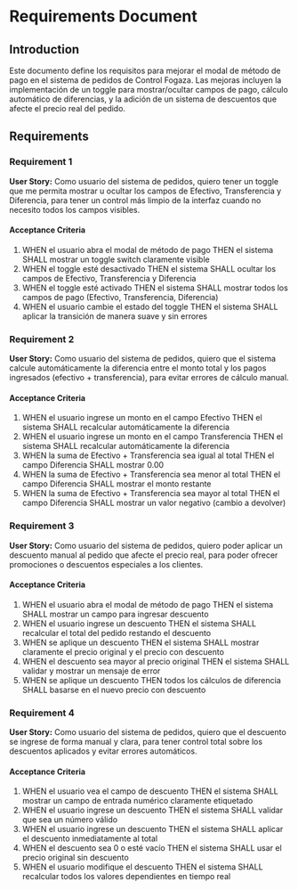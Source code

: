# Requirements Document

## Introduction

Este documento define los requisitos para mejorar el modal de método de pago en el sistema de pedidos de Control Fogaza. Las mejoras incluyen la implementación de un toggle para mostrar/ocultar campos de pago, cálculo automático de diferencias, y la adición de un sistema de descuentos que afecte el precio real del pedido.

## Requirements

### Requirement 1

**User Story:** Como usuario del sistema de pedidos, quiero tener un toggle que me permita mostrar u ocultar los campos de Efectivo, Transferencia y Diferencia, para tener un control más limpio de la interfaz cuando no necesito todos los campos visibles.

#### Acceptance Criteria

1. WHEN el usuario abra el modal de método de pago THEN el sistema SHALL mostrar un toggle switch claramente visible
2. WHEN el toggle esté desactivado THEN el sistema SHALL ocultar los campos de Efectivo, Transferencia y Diferencia
3. WHEN el toggle esté activado THEN el sistema SHALL mostrar todos los campos de pago (Efectivo, Transferencia, Diferencia)
4. WHEN el usuario cambie el estado del toggle THEN el sistema SHALL aplicar la transición de manera suave y sin errores

### Requirement 2

**User Story:** Como usuario del sistema de pedidos, quiero que el sistema calcule automáticamente la diferencia entre el monto total y los pagos ingresados (efectivo + transferencia), para evitar errores de cálculo manual.

#### Acceptance Criteria

1. WHEN el usuario ingrese un monto en el campo Efectivo THEN el sistema SHALL recalcular automáticamente la diferencia
2. WHEN el usuario ingrese un monto en el campo Transferencia THEN el sistema SHALL recalcular automáticamente la diferencia
3. WHEN la suma de Efectivo + Transferencia sea igual al total THEN el campo Diferencia SHALL mostrar 0.00
4. WHEN la suma de Efectivo + Transferencia sea menor al total THEN el campo Diferencia SHALL mostrar el monto restante
5. WHEN la suma de Efectivo + Transferencia sea mayor al total THEN el campo Diferencia SHALL mostrar un valor negativo (cambio a devolver)

### Requirement 3

**User Story:** Como usuario del sistema de pedidos, quiero poder aplicar un descuento manual al pedido que afecte el precio real, para poder ofrecer promociones o descuentos especiales a los clientes.

#### Acceptance Criteria

1. WHEN el usuario abra el modal de método de pago THEN el sistema SHALL mostrar un campo para ingresar descuento
2. WHEN el usuario ingrese un descuento THEN el sistema SHALL recalcular el total del pedido restando el descuento
3. WHEN se aplique un descuento THEN el sistema SHALL mostrar claramente el precio original y el precio con descuento
4. WHEN el descuento sea mayor al precio original THEN el sistema SHALL validar y mostrar un mensaje de error
5. WHEN se aplique un descuento THEN todos los cálculos de diferencia SHALL basarse en el nuevo precio con descuento

### Requirement 4

**User Story:** Como usuario del sistema de pedidos, quiero que el descuento se ingrese de forma manual y clara, para tener control total sobre los descuentos aplicados y evitar errores automáticos.

#### Acceptance Criteria

1. WHEN el usuario vea el campo de descuento THEN el sistema SHALL mostrar un campo de entrada numérico claramente etiquetado
2. WHEN el usuario ingrese un descuento THEN el sistema SHALL validar que sea un número válido
3. WHEN el usuario ingrese un descuento THEN el sistema SHALL aplicar el descuento inmediatamente al total
4. WHEN el descuento sea 0 o esté vacío THEN el sistema SHALL usar el precio original sin descuento
5. WHEN el usuario modifique el descuento THEN el sistema SHALL recalcular todos los valores dependientes en tiempo real